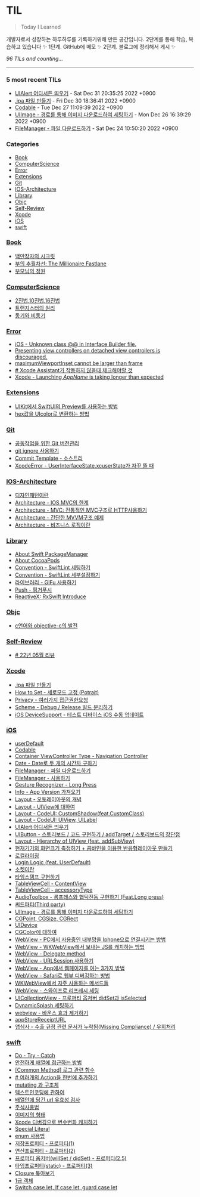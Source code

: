 # TIL
> Today I Learned

개발자로서 성장하는 하루하루를 기록하기위해 만든 공간입니다. 2단계를 통해 학습, 복습하고 있습니다 ✨
  1단계. GitHub에 메모 ✨
  2단계. 블로그에 정리해서 게시 ✨


_96 TILs and counting..._

---

### 5 most recent TILs

- [UIAlert 어디서든 띄우기](iOS/Layout_UIAlert.md) - Sat Dec 31 20:35:25 2022 +0900
- [.ipa 파일 만들기](Xcode/How_to.make_ipa.md) - Fri Dec 30 18:36:41 2022 +0900
- [Codable](iOS/Codable.md) - Tue Dec 27 11:09:39 2022 +0900
- [UIImage - 경로를 통해 이미지 다운로드하여 세팅하기](iOS/UIImage_setImageDownload.md) - Mon Dec 26 16:39:29 2022 +0900
- [FileManager - 파일 다운로드하기](iOS/FileManager_fileDownload.md) - Sat Dec 24 10:50:20 2022 +0900

### Categories

- [Book](#Book)
- [ComputerScience](#ComputerScience)
- [Error](#Error)
- [Extensions](#Extensions)
- [Git](#Git)
- [IOS-Architecture](#IOS-Architecture)
- [Library](#Library)
- [Objc](#Objc)
- [Self-Review](#Self-Review)
- [Xcode](#Xcode)
- [iOS](#iOS)
- [swift](#swift)

### [Book](#Book)
- [백만장자의 시크릿](Book/220604_BookReview_Millionaire_Secret.md)
- [부의 추월차선: The Millionaire Fastlane](Book/Economics_TheMillionaireFastlane.md)
- [부모님의 정원](Book/TIL_220601_parentsGarden.md)

### [ComputerScience](#ComputerScience)
- [2진법,10진법,16진법](ComputerScience/221021_baseRadix.md)
- [트랜지스터의 원리](ComputerScience/221024_transister.md)
- [동기와 비동기](ComputerScience/synchronous_Asynchronous.md)

### [Error](#Error)
- [iOS - Unknown class @@ in Interface Builder file.](Error/TIL221027_xcodeError.md)
- [Presenting view controllers on detached view controllers is discouraged.](Error/TIL221031_Alert_In_UIViewController_Init.md)
- [maximumViewportInset cannot be larger than frame](Error/TIL221101_viewResizing.md)
- [# Xcode Assistant가 작동하지 않을때 체크해야할 것](Error/TIL_220531_XcodeAssistant.md)
- [Xcode - Launching _AppName_ is taking longer than expected](Error/xcodeError_Launching_is_taking_longer_than.md)

### [Extensions](#Extensions)
- [UIKit에서 SwiftUI의 Preview를 사용하는 방법](Extensions/221031_PreviewProvier.md)
- [hex값을 UIcolor로 변환하는 방법](Extensions/TIL221025_convertHexToUIColor.md)

### [Git](#Git)
- [공동작업을 위한 Git 버전관리](Git/TIL220422_GitControl.md)
- [git ignore 사용하기](Git/TIL221108_how_to_make_ignore.md)
- [Commit Template - 소스트리](Git/how_to_make_SourceTree_Commit_Template.md)
- [XcodeError - UserInterfaceState.xcuserState가 자꾸 뜰 때](Git/what_is_UserInterfaceState.md)

### [IOS-Architecture](#IOS-Architecture)
- [디자인패턴이란](IOS-Architecture/About_Design_MVX_Init.md)
- [Architecture - IOS MVC의 한계](IOS-Architecture/MVC_Massive.md)
- [Architecture - MVC: 전통적인 MVC구조로 HTTP사용하기](IOS-Architecture/MVC_traditional.md)
- [Architecture - 간단한 MVVM구조 예제](IOS-Architecture/MVVM_simpleExample.md)
- [Architecture - 비즈니스 로직이란](IOS-Architecture/aboutBusinessLogic.md)

### [Library](#Library)
- [About Swift PackageManager](Library/About_SPM.md)
- [About CocoaPods](Library/About_cocoaPods.md)
- [Convention - SwiftLint 세팅하기](Library/Convention_SwiftLint.md)
- [Convention - SwiftLint 세부설정하기](Library/Convention_SwiftLintCustomRule.md)
- [라이브러리 - GIFu 사용하기](Library/Library_Gifu.md)
- [Push - 핑거푸시](Library/Push_fingerPush.md)
- [ReactiveX: RxSwift Introduce](Library/RxSwift_Introduce.md)

### [Objc](#Objc)
- [c언어와 objective-c의 발전](Objc/TIL220421_aboutObjectiveC.md)

### [Self-Review](#Self-Review)
- [# 22년 05월 리뷰](Self-Review/TIL220530_MayReview.md)

### [Xcode](#Xcode)
- [.ipa 파일 만들기](Xcode/How_to.make_ipa.md)
- [How to Set - 세로모드 고정 (Potrait)](Xcode/How_to_set_potrait_mode.md)
- [Privacy - 여러가지 접근권한요청](Xcode/PrivercyPermission_various.md)
- [Scheme - Debug / Release 빌드 분리하기](Xcode/Scheme_Separate_BuildSet.md)
- [iOS DeviceSupport - 테스트 디바이스 iOS 수동 업데이트](Xcode/iOSDeviceSupport_Manually_update.md)

### [iOS](#iOS)
- [userDefault](iOS/AboutUserDefualt.md)
- [Codable](iOS/Codable.md)
- [Container ViewController Type - Navigation Controller](iOS/Container_ViewController_NavigationController.md)
- [Date - Date로 두 개의 시간차 구하기](iOS/Date_getTimeInterval.md)
- [FileManager - 파일 다운로드하기](iOS/FileManager_fileDownload.md)
- [FileManager - 사용하기](iOS/FileManager_introduce.md)
- [Gesture Recognizer - Long Press](iOS/GestureRecognizer_LongPress.md)
- [Info - App Version 가져오기](iOS/Info_appVersion.md)
- [Layout - 오토레이아웃의 개념](iOS/Layout_About_AutoLayout.md)
- [Layout - UIView에 대하여](iOS/Layout_About_UIView.md)
- [Layout - CodeUI: CustomShadow(feat.CustomClass)](iOS/Layout_CodeUI_CustomShadow.md)
- [Layout - CodeUI: UIView, UILabel](iOS/Layout_CodeUI_UILabel_UIView.md)
- [UIAlert 어디서든 띄우기](iOS/Layout_UIAlert.md)
- [UIButton - 스토리보드 / 코드 구현하기 / addTarget / 스토리보드의 장단점](iOS/Layout_UIButton.md)
- [Layout - Hierarchy of UIView (feat. addSubView)](iOS/Layout_addSubView.md)
- [현재기기의 화면크기 측정하기 + 콤바인을 이용한 반응형레이아웃 만들기](iOS/Layout_currentDeviceCheck&useCombineReactiveAutoLayout.md)
- [로컬라이징](iOS/Localization.md)
- [Login Logic (feat. UserDefault)](iOS/Login_Logic.md)
- [소켓이란](iOS/TIL220420_socket.md)
- [타임스탬프 구현하기](iOS/TIL220914_TimeStamp.md)
- [TableViewCell - ContentView](iOS/TableView_ContentView.md)
- [TableViewCell - accessoryType](iOS/TableView_Delegate_AccessoryType.md)
- [AudioToolbox - 롱프레스와 햅틱진동 구현하기 (Feat.Long press)](iOS/Third_AudioToolBox_HapticAndLongpress.md)
- [써드파티(Third party)](iOS/Third_party.md)
- [UIImage - 경로를 통해 이미지 다운로드하여 세팅하기](iOS/UIImage_setImageDownload.md)
- [CGPoint, CGSize, CGRect](iOS/UIKit_CGPoint_CGSize_CGRect.md)
- [UIDevice](iOS/UIKit_UIDevice.md)
- [CGColor에 대하여](iOS/UIKit_aboutUIColorCgColor.md)
- [WebView - PC에서 사용중인 내부망을 Iphone으로 연결시키는 방법](iOS/WebViewZ_intranet.md)
- [WebView - WKWebView에서 보내는 JS를 캐치하는 방법](iOS/WebView_CatchingJS.md)
- [WebView - Delegate method](iOS/WebView_Delegate.md)
- [WebView - URLSession 사용하기](iOS/WebView_aboutURLSession.md)
- [WebView - App에서 웹페이지를 여는 3가지 방법](iOS/WebView_basic_use.md)
- [WebView - Safari로 웹뷰 디버깅하는 방법](iOS/WebView_commute_with_Web.md)
- [WKWebView에서 자주 사용하는 메서드들](iOS/WebView_often_use_delegate_method.md)
- [WebView - 스와이프로 리프레시 세팅](iOS/WebView_swipe_refresh.md)
- [UICollectionView - 프로퍼티 옵저버 didSet과 isSelected](iOS/ios_CollectionViewCell.md)
- [DynamicSplash 세팅하기](iOS/splash_dynamicSplash.md)
- [webview - 바운스 효과 제거하기](iOS/webview_how_to_stop_bounce.md)
- [appStoreReceiptURL](iOS/xIsProductionCheck.md)
- [앱심사 - 수출 규정 관련 문서가 누락됨(Missing Compliance) / 우회처리](iOS/zAppStore_missing_Compliance.md)

### [swift](#swift)
- [Do - Try - Catch](swift/DoTryCatch.md)
- [안전하게 배열에 접근하는 방법](swift/TIL220310_contactArraySafely.md)
- [[Common Method] 로그 관련 함수](swift/TIL220318_aboutLogMethod.md)
- [# 여러개의 Action을 한번에 추가하기](swift/TIL220404_forEach.md)
- [mutating 과 구조체](swift/TIL220413_mutating.md)
- [텍스트인코딩에 관하여](swift/TIL220517_aboutTextEncoding.md)
- [배열안에 담긴 url 유효성 검사](swift/TIL220520_aboutCheckArrayComponent.md)
- [주석사용법](swift/TIL220528_PragmaMark.md)
- [이미지의 형태](swift/TIL220915_KindsOfImageFormats.md)
- [Xcode 디버깅으로 변수변화 캐치하기](swift/TIL221026_howToDebugging.md)
- [Special Literal](swift/TIL_220527_specialLiteral.md)
- [enum 사용법](swift/aboutEnum.md)
- [저장프로퍼티 - 프로퍼티(1)](swift/aboutProperty1.md)
- [연산프로퍼티 - 프로퍼티(2)](swift/aboutProperty2.md)
- [프로퍼티 옵저버(willSet / didSet) - 프로퍼티(2.5)](swift/aboutProperty205.md)
- [타입프로퍼티(static) - 프로퍼티(3)](swift/aboutProperty3.md)
- [Closure 톺아보기](swift/swift_firstClassClosureMaster.md)
- [1급 객체](swift/swift_firstClassObject.md)
- [Switch case let, If case let, guard case let](swift/switchCaseLet_IfCaseLet_GuardCaseLet.md)

[1]: https://simonwillison.net/2020/Apr/20/self-rewriting-readme/
[2]: https://github.com/jbranchaud/til

